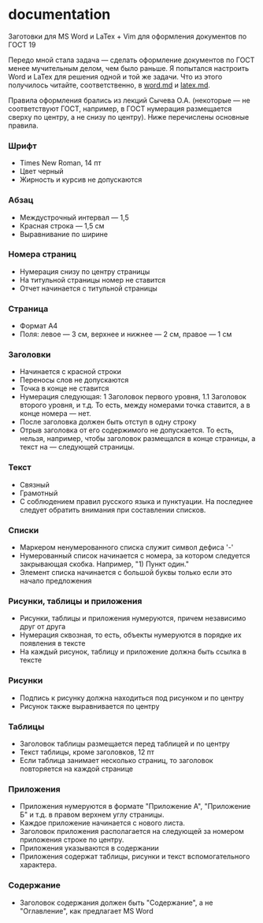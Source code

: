 # documentation
Заготовки для MS Word и LaTex + Vim для оформления документов по ГОСТ 19

Передо мной стала задача — сделать оформление документов по ГОСТ менее мучительным делом, чем было раньше. Я попытался настроить Word и LaTex для решения одной и той же задачи. Что из этого получилось читайте, соответственно, в [word.md](https://github.com/melihovv/documentation/blob/master/word.md) и [latex.md](https://github.com/melihovv/documentation/blob/master/latex.md).

Правила оформления брались из лекций Сычева О.А. (некоторые — не соответствуют ГОСТ, например, в ГОСТ нумерация размещается сверху по центру, а не снизу по центру). Ниже перечислены основные правила.

### Шрифт
- Times New Roman, 14 пт
- Цвет черный
- Жирность и курсив не допускаются

### Абзац
- Междустрочный интервал — 1,5
- Красная строка — 1,5 см
- Выравнивание по ширине

### Номера страниц
- Нумерация снизу по центру страницы
- На титульной страницы номер не ставится
- Отчет начинается с титульной страницы

### Страница
- Формат A4
- Поля: левое — 3 см, верхнее и нижнее — 2 см, правое — 1 см

### Заголовки
- Начинается с красной строки
- Переносы слов не допускаются
- Точка в конце не ставится
- Нумерация следующая: 1 Заголовок первого уровня, 1.1 Заголовок второго уровня, и т.д. То есть, между номерами точка ставится, а в конце номера — нет.
- После заголовка должен быть отступ в одну строку
- Отрыв заголовка от его содержимого не допускается. То есть, нельзя, например, чтобы заголовок размещался в конце страницы, а текст на — следующей страницы.

### Текст
- Связный
- Грамотный
- С соблюдением правил русского языка и пунктуации. На последнее следует обратить внимания при составлении списков.

### Списки
- Маркером ненумерованного списка служит символ дефиса '-'
- Нумерованный список начинается с номера, за котором следуется закрывающая скобка. Например, "1) Пункт один."
- Элемент списка начинается с большой буквы только если это начало предложения

### Рисунки, таблицы и приложения
- Рисунки, таблицы и приложения нумеруются, причем независимо друг от друга
- Нумерация сквозная, то есть, объекты нумеруются в порядке их появления в тексте
- На каждый рисунок, таблицу и приложение должна быть ссылка в тексте

### Рисунки
- Подпись к рисунку должна находиться под рисунком и по центру
- Рисунок также выравнивается по центру

### Таблицы
- Заголовок таблицы размещается перед таблицей и по центру
- Текст таблицы, кроме заголовков, 12 пт
- Если таблица занимает несколько страниц, то заголовок повторяется на каждой странице

### Приложения
- Приложения нумеруются в формате "Приложение А", "Приложение Б" и т.д. в правом верхнем углу страницы.
- Каждое приложение начинается с нового листа.
- Заголовок приложения располагается на следующей за номером приложения строке по центру.
- Приложения указываются в содержании
- Приложения содержат таблицы, рисунки и текст вспомогательного характера.

### Содержание
- Заголовок содержания должен быть "Содержание", а не "Оглавление", как предлагает MS Word

